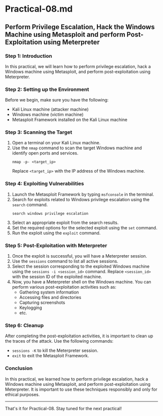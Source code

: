 # Practical-08.md

## Perform Privilege Escalation, Hack the Windows Machine using Metasploit and perform Post-Exploitation using Meterpreter

### Step 1: Introduction
In this practical, we will learn how to perform privilege escalation, hack a Windows machine using Metasploit, and perform post-exploitation using Meterpreter.

### Step 2: Setting up the Environment
Before we begin, make sure you have the following:
- Kali Linux machine (attacker machine)
- Windows machine (victim machine)
- Metasploit Framework installed on the Kali Linux machine

### Step 3: Scanning the Target
1. Open a terminal on your Kali Linux machine.
2. Use the `nmap` command to scan the target Windows machine and identify open ports and services.
   ```
   nmap -p- <target_ip>
   ```
   Replace `<target_ip>` with the IP address of the Windows machine.

### Step 4: Exploiting Vulnerabilities
1. Launch the Metasploit Framework by typing `msfconsole` in the terminal.
2. Search for exploits related to Windows privilege escalation using the `search` command.
   ```
   search windows privilege escalation
   ```
3. Select an appropriate exploit from the search results.
4. Set the required options for the selected exploit using the `set` command.
5. Run the exploit using the `exploit` command.

### Step 5: Post-Exploitation with Meterpreter
1. Once the exploit is successful, you will have a Meterpreter session.
2. Use the `sessions` command to list all active sessions.
3. Select the session corresponding to the exploited Windows machine using the `sessions -i <session_id>` command.
   Replace `<session_id>` with the session ID of the exploited machine.
4. Now, you have a Meterpreter shell on the Windows machine. You can perform various post-exploitation activities such as:
   - Gathering system information
   - Accessing files and directories
   - Capturing screenshots
   - Keylogging
   - etc.

### Step 6: Cleanup
After completing the post-exploitation activities, it is important to clean up the traces of the attack. Use the following commands:
- `sessions -K` to kill the Meterpreter session.
- `exit` to exit the Metasploit Framework.

### Conclusion
In this practical, we learned how to perform privilege escalation, hack a Windows machine using Metasploit, and perform post-exploitation using Meterpreter. It is important to use these techniques responsibly and only for ethical purposes.

---

That's it for Practical-08. Stay tuned for the next practical!
